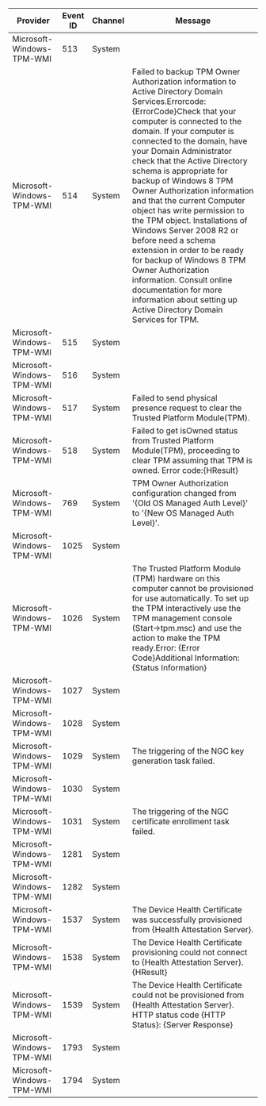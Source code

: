 Provider                   |  Event ID  |  Channel  |  Message
---------------------------|------------|-----------|----------------------------------------------------------------------------------------------------------------------------------------------------------------------------------------------------------------------------------------------------------------------------------------------------------------------------------------------------------------------------------------------------------------------------------------------------------------------------------------------------------------------------------------------------------------------------------------------------------------------------------------------------------------------------------------------------------------------------
Microsoft-Windows-TPM-WMI  |  513       |  System   |
Microsoft-Windows-TPM-WMI  |  514       |  System   |  Failed to backup TPM Owner Authorization information to Active Directory Domain Services.Errorcode: {ErrorCode}Check that your computer is connected to the domain.  If your computer is connected to the domain, have your Domain Administrator check that the Active Directory schema is appropriate for backup of Windows 8 TPM Owner Authorization information and that the current Computer object has write permission to the TPM object.  Installations of Windows Server 2008 R2 or before need a schema extension in order to be ready for backup of Windows 8 TPM Owner Authorization information.  Consult online documentation for more information about setting up Active Directory Domain Services for TPM.
Microsoft-Windows-TPM-WMI  |  515       |  System   |
Microsoft-Windows-TPM-WMI  |  516       |  System   |
Microsoft-Windows-TPM-WMI  |  517       |  System   |  Failed to send physical presence request to clear the Trusted Platform Module(TPM).
Microsoft-Windows-TPM-WMI  |  518       |  System   |  Failed to get isOwned status from Trusted Platform Module(TPM), proceeding to clear TPM assuming that TPM is owned. Error code:{HResult}
Microsoft-Windows-TPM-WMI  |  769       |  System   |  TPM Owner Authorization configuration changed from '{Old OS Managed Auth Level}' to '{New OS Managed Auth Level}'.
Microsoft-Windows-TPM-WMI  |  1025      |  System   |
Microsoft-Windows-TPM-WMI  |  1026      |  System   |  The Trusted Platform Module (TPM) hardware on this computer cannot be provisioned for use automatically.  To set up the TPM interactively use the TPM management console (Start->tpm.msc) and use the action to make the TPM ready.Error: {Error Code}Additional Information: {Status Information}
Microsoft-Windows-TPM-WMI  |  1027      |  System   |
Microsoft-Windows-TPM-WMI  |  1028      |  System   |
Microsoft-Windows-TPM-WMI  |  1029      |  System   |  The triggering of the NGC key generation task failed.
Microsoft-Windows-TPM-WMI  |  1030      |  System   |
Microsoft-Windows-TPM-WMI  |  1031      |  System   |  The triggering of the NGC certificate enrollment task failed.
Microsoft-Windows-TPM-WMI  |  1281      |  System   |
Microsoft-Windows-TPM-WMI  |  1282      |  System   |
Microsoft-Windows-TPM-WMI  |  1537      |  System   |  The Device Health Certificate was successfully provisioned from {Health Attestation Server}.
Microsoft-Windows-TPM-WMI  |  1538      |  System   |  The Device Health Certificate provisioning could not connect to {Health Attestation Server}. {HResult}
Microsoft-Windows-TPM-WMI  |  1539      |  System   |  The Device Health Certificate could not be provisioned from {Health Attestation Server}. HTTP status code {HTTP Status}: {Server Response}
Microsoft-Windows-TPM-WMI  |  1793      |  System   |
Microsoft-Windows-TPM-WMI  |  1794      |  System   |